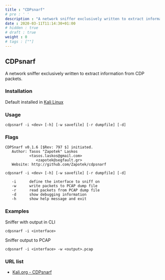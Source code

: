 ```yaml
---
title : "CDPsnarf"
# pre : ' '
description : "A network sniffer exclusively written to extract information from CDP packets."
date : 2020-03-11T11:14:30+01:00
# hidden : true
# draft : true
weight : 0
# tags : [""]
---
```


## CDPsnarf

A network sniffer exclusively written to extract information from CDP packets.

### Installation

Default installed in [Kali Linux](https://www.kali.org/)

### Usage

```plain
cdpsnarf -i <dev> [-h] [-w savefile] [-r dumpfile] [-d]
```

### Flags

```plain
CDPSnarf v0.1.6 [$Rev: 797 $] initiated.
   Author: Tasos "Zapotek" Laskos
           <tasos.laskos@gmail.com>
              <zapotek@segfault.gr>
   Website: http://github.com/Zapotek/cdpsnarf

cdpsnarf -i <dev> [-h] [-w savefile] [-r dumpfile] [-d]

   -i      define the interface to sniff on
   -w      write packets to PCAP dump file
   -r      read packets from PCAP dump file
   -d      show debugging information
   -h      show help message and exit
```

### Examples

Sniffer with output in CLI

```plain
cdpsnarf -i <interface>
```

Sniffer output to PCAP

```plain
cdpsnarf -i <interface> -w <output>.pcap
```

### URL list

* [Kali.org - CDPsnarf](https://tools.kali.org/information-gathering/cdpsnarf)
